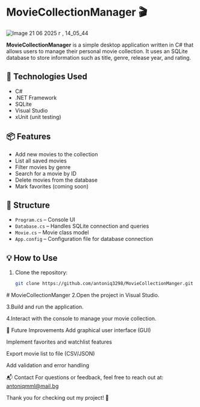 # MovieCollectionManager 🎬
![Image 21 06 2025 г , 14_05_44](https://github.com/user-attachments/assets/b27b306b-b93d-4f1d-b341-cde3922e1eab)

**MovieCollectionManager** is a simple desktop application written in C# that allows users to manage their personal movie collection. It uses an SQLite database to store information such as title, genre, release year, and rating.

## 🧰 Technologies Used

- C#
- .NET Framework
- SQLite
- Visual Studio
-  xUnit (unit testing)

## 📦 Features

- Add new movies to the collection
- List all saved movies
- Filter movies by genre
- Search for a movie by ID
- Delete movies from the database
- Mark favorites (coming soon)

## 📁 Structure

- `Program.cs` – Console UI
- `Database.cs` – Handles SQLite connection and queries
- `Movie.cs` – Movie class model
- `App.config` – Configuration file for database connection

## 💡 How to Use

1. Clone the repository:
   ```bash
   git clone https://github.com/antoniq3298/MovieCollectionManger.git
﻿# MovieCollectionManger
2.Open the project in Visual Studio.

3.Build and run the application.

4.Interact with the console to manage your movie collection.

🔧 Future Improvements
Add graphical user interface (GUI)

Implement favorites and watchlist features

Export movie list to file (CSV/JSON)

Add validation and error handling

📬 Contact
For questions or feedback, feel free to reach out at: antoniqmml@mail.bg

Thank you for checking out my project! 🌟
